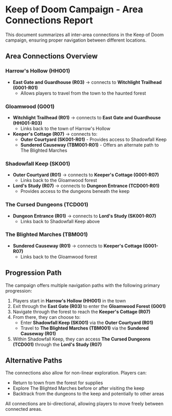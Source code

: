 # Keep of Doom Campaign - Area Connections Report

This document summarizes all inter-area connections in the Keep of Doom campaign, ensuring proper navigation between different locations.

## Area Connections Overview

### Harrow's Hollow (HH001)
- **East Gate and Guardhouse (R03)** → connects to **Witchlight Trailhead (G001-R01)**
  - Allows players to travel from the town to the haunted forest

### Gloamwood (G001)
- **Witchlight Trailhead (R01)** → connects to **East Gate and Guardhouse (HH001-R03)**
  - Links back to the town of Harrow's Hollow
- **Keeper's Cottage (R07)** → connects to:
  - **Outer Courtyard (SK001-R01)** - Provides access to Shadowfall Keep
  - **Sundered Causeway (TBM001-R01)** - Offers an alternate path to The Blighted Marches

### Shadowfall Keep (SK001)
- **Outer Courtyard (R01)** → connects to **Keeper's Cottage (G001-R07)**
  - Links back to the Gloamwood forest
- **Lord's Study (R07)** → connects to **Dungeon Entrance (TCD001-R01)**
  - Provides access to the dungeons beneath the keep

### The Cursed Dungeons (TCD001)
- **Dungeon Entrance (R01)** → connects to **Lord's Study (SK001-R07)**
  - Links back to Shadowfall Keep above

### The Blighted Marches (TBM001)
- **Sundered Causeway (R01)** → connects to **Keeper's Cottage (G001-R07)**
  - Links back to the Gloamwood forest

## Progression Path

The campaign offers multiple navigation paths with the following primary progression:

1. Players start in **Harrow's Hollow (HH001)** in the town
2. Exit through the **East Gate (R03)** to enter the **Gloamwood Forest (G001)**
3. Navigate through the forest to reach the **Keeper's Cottage (R07)**
4. From there, they can choose to:
   - Enter **Shadowfall Keep (SK001)** via the **Outer Courtyard (R01)**
   - Travel to **The Blighted Marches (TBM001)** via the **Sundered Causeway (R01)**
5. Within Shadowfall Keep, they can access **The Cursed Dungeons (TCD001)** through the **Lord's Study (R07)**

## Alternative Paths

The connections also allow for non-linear exploration. Players can:
- Return to town from the forest for supplies
- Explore The Blighted Marches before or after visiting the keep
- Backtrack from the dungeons to the keep and potentially to other areas

All connections are bi-directional, allowing players to move freely between connected areas.